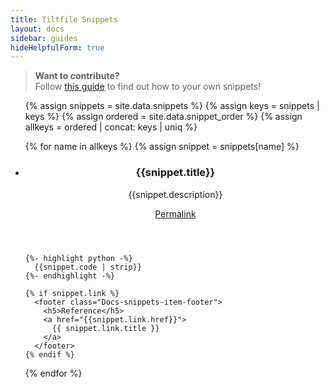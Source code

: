 ```yaml
---
title: Tiltfile Snippets
layout: docs
sidebar: guides
hideHelpfulForm: true
---
```


> **Want to contribute?**  
> Follow [this guide](https://github.com/tilt-dev/tilt.build#contributing-snippets) to find out how to your own snippets!

<ul class="Docs-snippets-list">
  {% assign snippets = site.data.snippets %}
  {% assign keys = snippets | keys %}
  {% assign ordered = site.data.snippet_order %}
  {% assign allkeys = ordered | concat: keys | uniq %}

  {% for name in allkeys %}
  {% assign snippet = snippets[name] %}
  <li id="snip_{{name}}" class="Docs-snippets-item" data-codeblock="snip_{{name}}">
    <header class="Docs-snippets-item-header">
      <div>
        <h3 class="Docs-snippets-item-title">{{snippet.title}}</h3>
        <p class="Docs-snippets-item-description">{{snippet.description}}</p>
      </div>
      <a class="Docs-snippets-item-permalink" href="#snip_{{name}}">Permalink</a>
    </header>

    {%- highlight python -%}
      {{snippet.code | strip}}
    {%- endhighlight -%}

    {% if snippet.link %}
      <footer class="Docs-snippets-item-footer">
        <h5>Reference</h5>
        <a href="{{snippet.link.href}}">
          {{ snippet.link.title }}
        </a>
      </footer>
    {% endif %}
  </li>
  {% endfor %}
</ul>
